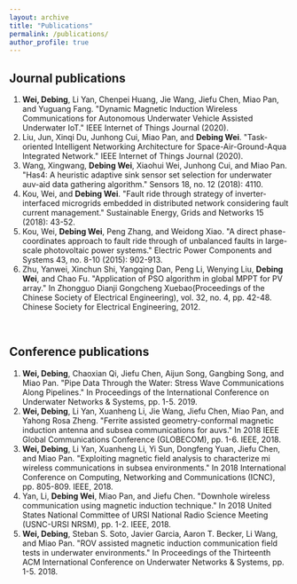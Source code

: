 ```yaml
---
layout: archive
title: "Publications"
permalink: /publications/
author_profile: true
---
```


<!-- {% if author.googlescholar %}
  You can also find my articles on <u><a href="{{author.googlescholar}}">my Google Scholar profile</a>.</u>
{% endif %}

{% include base_path %}

{% for post in site.publications reversed %}
  {% include archive-single.html %}
{% endfor %} -->

## Journal publications
1. __Wei, Debing__, Li Yan, Chenpei Huang, Jie Wang, Jiefu Chen, Miao Pan, and Yuguang Fang. "Dynamic Magnetic Induction Wireless Communications for Autonomous Underwater Vehicle Assisted Underwater IoT." IEEE Internet of Things Journal (2020).
1. Liu, Jun, Xinqi Du, Junhong Cui, Miao Pan, and __Debing Wei__. "Task-oriented Intelligent Networking Architecture for Space-Air-Ground-Aqua Integrated Network." IEEE Internet of Things Journal (2020).
1. Wang, Xingwang, **Debing Wei**, Xiaohui Wei, Junhong Cui, and Miao Pan. "Has4: A heuristic adaptive sink sensor set selection for underwater auv-aid data gathering algorithm." Sensors 18, no. 12 (2018): 4110.
1. Kou, Wei, and **Debing Wei**. "Fault ride through strategy of inverter-interfaced microgrids embedded in distributed network considering fault current management." Sustainable Energy, Grids and Networks 15 (2018): 43-52.
1. Kou, Wei, **Debing Wei**, Peng Zhang, and Weidong Xiao. "A direct phase-coordinates approach to fault ride through of unbalanced faults in large-scale photovoltaic power systems." Electric Power Components and Systems 43, no. 8-10 (2015): 902-913.
1. Zhu, Yanwei, Xinchun Shi, Yangqing Dan, Peng Li, Wenying Liu, **Debing Wei**, and Chao Fu. "Application of PSO algorithm in global MPPT for PV array." In Zhongguo Dianji Gongcheng Xuebao(Proceedings of the Chinese Society of Electrical Engineering), vol. 32, no. 4, pp. 42-48. Chinese Society for Electrical Engineering, 2012.
<br />

## Conference publications
1. **Wei, Debing**, Chaoxian Qi, Jiefu Chen, Aijun Song, Gangbing Song, and Miao Pan. "Pipe Data Through the Water: Stress Wave Communications Along Pipelines." In Proceedings of the International Conference on Underwater Networks & Systems, pp. 1-5. 2019.
1. **Wei, Debing**, Li Yan, Xuanheng Li, Jie Wang, Jiefu Chen, Miao Pan, and Yahong Rosa Zheng. "Ferrite assisted geometry-conformal magnetic induction antenna and subsea communications for auvs." In 2018 IEEE Global Communications Conference (GLOBECOM), pp. 1-6. IEEE, 2018.
1. **Wei, Debing**, Li Yan, Xuanheng Li, Yi Sun, Dongfeng Yuan, Jiefu Chen, and Miao Pan. "Exploiting magnetic field analysis to characterize mi wireless communications in subsea environments." In 2018 International Conference on Computing, Networking and Communications (ICNC), pp. 805-809. IEEE, 2018.
1. Yan, Li, **Debing Wei**, Miao Pan, and Jiefu Chen. "Downhole wireless communication using magnetic induction technique." In 2018 United States National Committee of URSI National Radio Science Meeting (USNC-URSI NRSM), pp. 1-2. IEEE, 2018.
1. **Wei, Debing**, Steban S. Soto, Javier Garcia, Aaron T. Becker, Li Wang, and Miao Pan. "ROV assisted magnetic induction communication field tests in underwater environments." In Proceedings of the Thirteenth ACM International Conference on Underwater Networks & Systems, pp. 1-5. 2018.